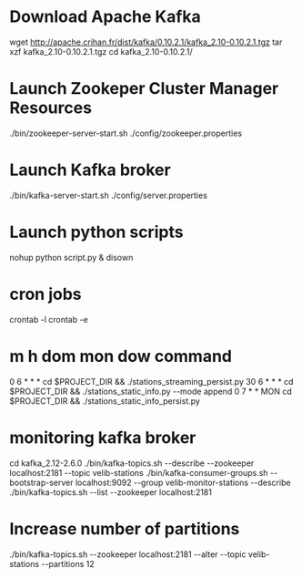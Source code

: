 # Download Apache Kafka
wget http://apache.crihan.fr/dist/kafka/0.10.2.1/kafka_2.10-0.10.2.1.tgz
tar xzf kafka_2.10-0.10.2.1.tgz
cd kafka_2.10-0.10.2.1/

# Launch Zookeper Cluster Manager Resources
./bin/zookeeper-server-start.sh ./config/zookeeper.properties

# Launch Kafka broker
./bin/kafka-server-start.sh ./config/server.properties

# Launch python scripts
nohup python script.py &
disown

# cron jobs
crontab -l
crontab -e

# m h  dom mon dow   command
0 6 * * * cd $PROJECT_DIR && ./stations_streaming_persist.py
30 6 * * * cd $PROJECT_DIR && ./stations_static_info.py --mode append
0 7 * * MON cd $PROJECT_DIR && ./stations_static_info_persist.py

# monitoring kafka broker
cd kafka_2.12-2.6.0
./bin/kafka-topics.sh --describe --zookeeper localhost:2181 --topic velib-stations
./bin/kafka-consumer-groups.sh --bootstrap-server localhost:9092 --group velib-monitor-stations --describe
./bin/kafka-topics.sh --list --zookeeper localhost:2181

# Increase number of partitions
./bin/kafka-topics.sh --zookeeper localhost:2181 --alter --topic velib-stations --partitions 12